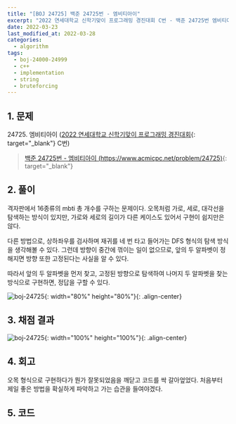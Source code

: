 ```yaml
---
title: "[BOJ 24725] 백준 24725번 - 엠비티아이"
excerpt: "2022 연세대학교 신학기맞이 프로그래밍 경진대회 C번 - 백준 24725번 엠비티아이"
date: 2022-03-23
last_modified_at: 2022-03-28
categories:
  - algorithm
tags:
  - boj-24000-24999
  - c++
  - implementation
  - string
  - bruteforcing
---
```


## 1. 문제
$24725$. 엠비티아이 ([2022 연세대학교 신학기맞이 프로그래밍 경진대회](https://burningfalls.github.io/contest/yonsei-baekjoon-contest/){: target="_blank"} C번)

> [백준 24725번 - 엠비티아이 (https://www.acmicpc.net/problem/24725)](https://www.acmicpc.net/problem/24725){: target="_blank"}

## 2. 풀이

격자판에서 16종류의 mbti 총 개수를 구하는 문제이다. 오목처럼 가로, 세로, 대각선을 탐색하는 방식이 있지만, 가로와 세로의 길이가 다른 케이스도 있어서 구현이 쉽지만은 않다.

다른 방법으로, 상하좌우를 검사하며 재귀를 네 번 타고 들어가는 DFS 형식의 탐색 방식을 생각해볼 수 있다. 그런데 방향이 중간에 꺾이는 일이 없으므로, 앞의 두 알파벳이 정해지면 방향 또한 고정된다는 사실을 알 수 있다.

따라서 앞의 두 알파벳을 먼저 찾고, 고정된 방향으로 탐색하여 나머지 두 알파벳을 찾는 방식으로 구현하면, 정답을 구할 수 있다.

![boj-24725](https://user-images.githubusercontent.com/30232837/159600255-e41777a7-3eda-4dba-ab6c-c00bdecae7f8.png "boj-24725"){: width="80%" height="80%"}{: .align-center}

## 3. 채점 결과

![boj-24725](https://user-images.githubusercontent.com/30232837/159596859-d6203725-b768-4612-9ddc-b8957bd07457.png "boj-24725"){: width="100%" height="100%"}{: .align-center}

## 4. 회고

오목 형식으로 구현하다가 뭔가 잘못되었음을 깨닫고 코드를 싹 갈아엎었다. 처음부터 제일 좋은 방법을 확실하게 파악하고 가는 습관을 들여야겠다.

## 5. 코드

<script src="https://gist.github.com/BurningFalls/1a49afcd83a56c3d668eeef18bf4a2f6.js"></script>